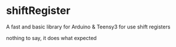 shiftRegister
=============

A fast and basic library for Arduino &amp; Teensy3 for use shift registers

nothing to say, it does what expected
